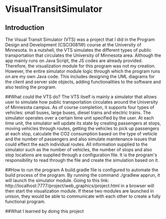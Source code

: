# VisualTransitSimulator

## Introduction
The Visual Transit Simulator (VTS) was a project that I did in the Program Design and Development (CSCI3081W) course at the University of Minnesota. In a nutshell, the VTS simulates the different types of public transportation that circulates the University of Minnesota area. Although the app mainly runs on Java Script, the JS codes are already provided. Therefore, the visualization module for this program was not my creation. However, the entire simulator module logic through which the program  runs on are my own Java code. This includes designing the UML diagrams for the client and server side objects, adding functionalities to the software and also testing the program. 

##What could the VTS do?
The VTS itself is mainly a simulator that allows user to simulate how public transportation circulates around the University of Minnesota campus. As of course completion, it supports four types of vehicles: small buses, large buses, diesel trains and electric trains. The simulator operates over a certain time unit specified by the user. At each time unit, the simulator will update its state by creating passengers at stops, moving vehicles through routes, getting the vehicles to pick up passengers at each stop, calculate the CO2 consumption based on the type of vehicle and the number of passengers and also simulate maintenance issues that could effect the each individual routes. All information supplied to the simulator such as the number of vehicles, the number of stops and also stop locations are supplied through a configuration file. It is the program's responsibility to read through the file and create the simulation based on it.

##How to run the program
A build.gradle file is configured to automate the build process of the program. By running the command ./gradlew apprun, it will launch the simulator module. Going to this link: http://localhost:7777/project/web_graphics/project.html in a browser will then start the visualization module. If these two modules are launched in unison, they would be able to communicate with each other to create a fully functional program.

##What I learned by doing this project
